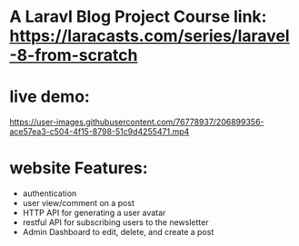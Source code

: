 # A Laravl Blog Project Course link: https://laracasts.com/series/laravel-8-from-scratch

# live demo:
https://user-images.githubusercontent.com/76778937/206899356-ace57ea3-c504-4f15-8798-51c9d4255471.mp4

# website Features:
- authentication
- user view/comment on a post
- HTTP API for generating a user avatar 
- restful API for subscribing users to the newsletter
- Admin Dashboard to edit, delete, and create a post
